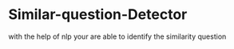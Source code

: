 # Similar-question-Detector
with the help of nlp your are able to identify the similarity question 
